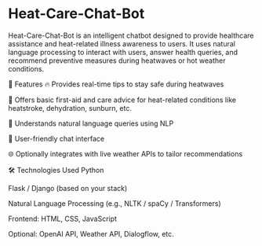 # Heat-Care-Chat-Bot
Heat-Care-Chat-Bot is an intelligent chatbot designed to provide healthcare assistance and heat-related illness awareness to users. It uses natural language processing to interact with users, answer health queries, and recommend preventive measures during heatwaves or hot weather conditions.

🌟 Features
🔥 Provides real-time tips to stay safe during heatwaves

🏥 Offers basic first-aid and care advice for heat-related conditions like heatstroke, dehydration, sunburn, etc.

🤖 Understands natural language queries using NLP

📱 User-friendly chat interface

🌐 Optionally integrates with live weather APIs to tailor recommendations

🛠️ Technologies Used
Python

Flask / Django (based on your stack)

Natural Language Processing (e.g., NLTK / spaCy / Transformers)

Frontend: HTML, CSS, JavaScript

Optional: OpenAI API, Weather API, Dialogflow, etc.
